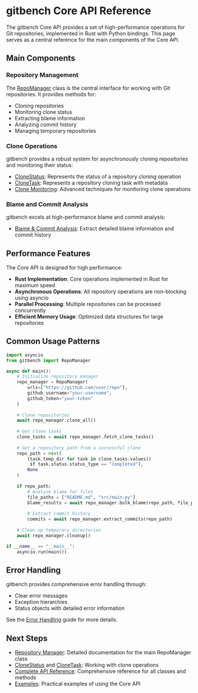 # gitbench Core API Reference

The gitbench Core API provides a set of high-performance operations for Git repositories, implemented in Rust with Python bindings. This page serves as a central reference for the main components of the Core API.

## Main Components

### Repository Management

The [RepoManager](../RepoManager.md) class is the central interface for working with Git repositories. It provides methods for:

- Cloning repositories
- Monitoring clone status
- Extracting blame information
- Analyzing commit history
- Managing temporary repositories

### Clone Operations

gitbench provides a robust system for asynchronously cloning repositories and monitoring their status:

- [CloneStatus](../CloneStatus.md): Represents the status of a repository cloning operation
- [CloneTask](../CloneTask.md): Represents a repository cloning task with metadata
- [Clone Monitoring](clone-monitoring.md): Advanced techniques for monitoring clone operations

### Blame and Commit Analysis

gitbench excels at high-performance blame and commit analysis:

- [Blame & Commit Analysis](blame-commit.md): Extract detailed blame information and commit history

## Performance Features

The Core API is designed for high performance:

- **Rust Implementation**: Core operations implemented in Rust for maximum speed
- **Asynchronous Operations**: All repository operations are non-blocking using asyncio
- **Parallel Processing**: Multiple repositories can be processed concurrently
- **Efficient Memory Usage**: Optimized data structures for large repositories

## Common Usage Patterns

```python
import asyncio
from gitbench import RepoManager

async def main():
    # Initialize repository manager
    repo_manager = RepoManager(
        urls=["https://github.com/user/repo"],
        github_username="your-username",
        github_token="your-token"
    )
    
    # Clone repositories
    await repo_manager.clone_all()
    
    # Get clone tasks
    clone_tasks = await repo_manager.fetch_clone_tasks()
    
    # Get a repository path from a successful clone
    repo_path = next(
        (task.temp_dir for task in clone_tasks.values() 
         if task.status.status_type == "completed"),
        None
    )
    
    if repo_path:
        # Analyze blame for files
        file_paths = ["README.md", "src/main.py"]
        blame_results = await repo_manager.bulk_blame(repo_path, file_paths)
        
        # Extract commit history
        commits = await repo_manager.extract_commits(repo_path)
    
    # Clean up temporary directories
    await repo_manager.cleanup()

if __name__ == "__main__":
    asyncio.run(main())
```

## Error Handling

gitbench provides comprehensive error handling through:

- Clear error messages
- Exception hierarchies
- Status objects with detailed error information

See the [Error Handling](error-handling.md) guide for more details.

## Next Steps

- [Repository Manager](../RepoManager.md): Detailed documentation for the main RepoManager class
- [CloneStatus](../CloneStatus.md) and [CloneTask](../CloneTask.md): Working with clone operations
- [Complete API Reference](../gitbenchAPI.md): Comprehensive reference for all classes and methods
- [Examples](../examples/basic-usage.md): Practical examples of using the Core API